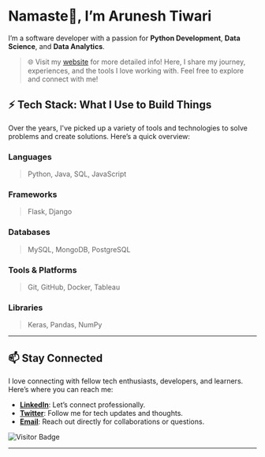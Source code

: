# **Namaste🙏,  I’m Arunesh Tiwari**

I’m a software developer with a passion for **Python Development**, **Data Science**, and **Data Analytics**.
> 🌐 Visit my [website](https://arunesh-tiwari.github.io/portfolio/) for more detailed info! Here, I share my journey, experiences, and the tools I love working with. Feel free to explore and connect with me!

## ⚡ **Tech Stack: What I Use to Build Things**

Over the years, I've picked up a variety of tools and technologies to solve problems and create solutions. Here’s a quick overview:

### Languages 
> Python, Java, SQL, JavaScript

### Frameworks
> Flask, Django

### Databases
> MySQL, MongoDB, PostgreSQL

### Tools & Platforms
> Git, GitHub, Docker, Tableau

### Libraries
> Keras, Pandas, NumPy

---

## 📫 **Stay Connected**

I love connecting with fellow tech enthusiasts, developers, and learners. Here’s where you can reach me:

- **[LinkedIn](https://www.linkedin.com/in/arunesh-tiwari/)**: Let’s connect professionally.
- **[Twitter](https://x.com/aruneshtwts)**: Follow me for tech updates and thoughts.
- **[Email](mailto:aruneshtiwari.tech@gmail.com)**: Reach out directly for collaborations or questions.


![Visitor Badge](https://vbr.nathanchung.dev/badge?page_id=Arunesh-Tiwari.Arunesh-Tiwari)

---
